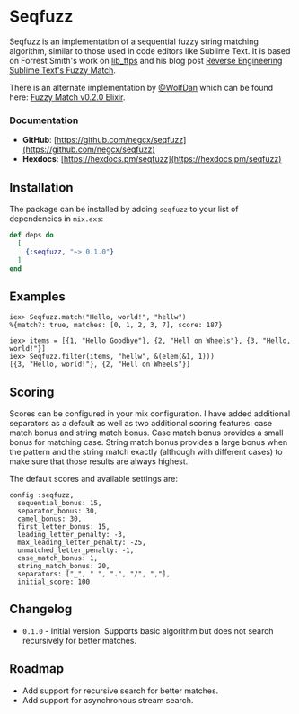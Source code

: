 # Seqfuzz

Seqfuzz is an implementation of a sequential fuzzy string matching algorithm, similar to those used in code editors like Sublime Text. It is based on Forrest Smith's work on [lib_ftps](https://github.com/forrestthewoods/lib_fts/) and his blog post [Reverse Engineering Sublime Text's Fuzzy Match](https://www.forrestthewoods.com/blog/reverse_engineering_sublime_texts_fuzzy_match/).

There is an alternate implementation by [@WolfDan](https://github.com/WolfDan) which can be found here: [Fuzzy Match v0.2.0 Elixir](https://github.com/tajmone/fuzzy-search/tree/master/fts_fuzzy_match/0.2.0/elixir).

### Documentation

- **GitHub**: [https://github.com/negcx/seqfuzz](https://github.com/negcx/seqfuzz)
- **Hexdocs**: [https://hexdocs.pm/seqfuzz](https://hexdocs.pm/seqfuzz)

## Installation

The package can be installed by adding `seqfuzz` to your list of dependencies in `mix.exs`:

```elixir
def deps do
  [
    {:seqfuzz, "~> 0.1.0"}
  ]
end
```

## Examples

    iex> Seqfuzz.match("Hello, world!", "hellw")
    %{match?: true, matches: [0, 1, 2, 3, 7], score: 187}

    iex> items = [{1, "Hello Goodbye"}, {2, "Hell on Wheels"}, {3, "Hello, world!"}]
    iex> Seqfuzz.filter(items, "hellw", &(elem(&1, 1)))
    [{3, "Hello, world!"}, {2, "Hell on Wheels"}]

## Scoring

Scores can be configured in your mix configuration. I have added additional separators as a default as well as two additional scoring features: case match bonus and string match bonus. Case match bonus provides a small bonus for matching case. String match bonus provides a large bonus when the pattern and the string match exactly (although with different cases) to make sure that those results are always highest.

The default scores and available settings are:

    config :seqfuzz,
      sequential_bonus: 15,
      separator_bonus: 30,
      camel_bonus: 30,
      first_letter_bonus: 15,
      leading_letter_penalty: -3,
      max_leading_letter_penalty: -25,
      unmatched_letter_penalty: -1,
      case_match_bonus: 1,
      string_match_bonus: 20,
      separators: ["_", " ", ".", "/", ","],
      initial_score: 100

## Changelog

- `0.1.0` - Initial version. Supports basic algorithm but does not search recursively for better matches.

## Roadmap

- Add support for recursive search for better matches.
- Add support for asynchronous stream search.
